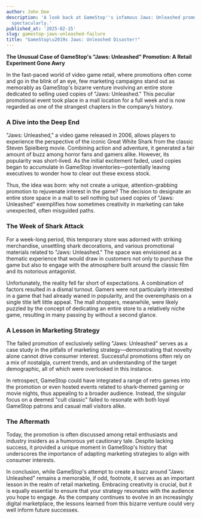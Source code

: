 ```yaml
---
author: John Doe
description: 'A look back at GameStop''s infamous Jaws: Unleashed promotion that flopped
  spectacularly.'
published_at: '2025-02-15'
slug: gamestop-jaws-unleashed-failure
title: "GameStop\u2019s Jaws: Unleashed Disaster!"
---
```


**The Unusual Case of GameStop's "Jaws: Unleashed" Promotion: A Retail Experiment Gone Awry**

In the fast-paced world of video game retail, where promotions often come and go in the blink of an eye, few marketing campaigns stand out as memorably as GameStop's bizarre venture involving an entire store dedicated to selling used copies of "Jaws: Unleashed." This peculiar promotional event took place in a mall location for a full week and is now regarded as one of the strangest chapters in the company’s history.

### A Dive into the Deep End

"Jaws: Unleashed," a video game released in 2006, allows players to experience the perspective of the iconic Great White Shark from the classic Steven Spielberg movie. Combining action and adventure, it generated a fair amount of buzz among horror fans and gamers alike. However, its popularity was short-lived. As the initial excitement faded, used copies began to accumulate in GameStop inventories—potentially leaving executives to wonder how to clear out these excess stock.

Thus, the idea was born: why not create a unique, attention-grabbing promotion to rejuvenate interest in the game? The decision to designate an entire store space in a mall to sell nothing but used copies of "Jaws: Unleashed" exemplifies how sometimes creativity in marketing can take unexpected, often misguided paths.

### The Week of Shark Attack

For a week-long period, this temporary store was adorned with striking merchandise, unsettling shark decorations, and various promotional materials related to "Jaws: Unleashed." The space was envisioned as a thematic experience that would draw in customers not only to purchase the game but also to engage with the atmosphere built around the classic film and its notorious antagonist. 

Unfortunately, the reality fell far short of expectations. A combination of factors resulted in a dismal turnout. Gamers were not particularly interested in a game that had already waned in popularity, and the overemphasis on a single title left little appeal. The mall shoppers, meanwhile, were likely puzzled by the concept of dedicating an entire store to a relatively niche game, resulting in many passing by without a second glance.

### A Lesson in Marketing Strategy

The failed promotion of exclusively selling "Jaws: Unleashed" serves as a case study in the pitfalls of marketing strategy—demonstrating that novelty alone cannot drive consumer interest. Successful promotions often rely on a mix of nostalgia, current trends, and an understanding of the target demographic, all of which were overlooked in this instance.

In retrospect, GameStop could have integrated a range of retro games into the promotion or even hosted events related to shark-themed gaming or movie nights, thus appealing to a broader audience. Instead, the singular focus on a deemed "cult classic" failed to resonate with both loyal GameStop patrons and casual mall visitors alike.

### The Aftermath

Today, the promotion is often discussed among retail enthusiasts and industry insiders as a humorous yet cautionary tale. Despite lacking success, it provided a unique moment in GameStop's history that underscores the importance of adapting marketing strategies to align with consumer interests.

In conclusion, while GameStop's attempt to create a buzz around "Jaws: Unleashed" remains a memorable, if odd, footnote, it serves as an important lesson in the realm of retail marketing. Embracing creativity is crucial, but it is equally essential to ensure that your strategy resonates with the audience you hope to engage. As the company continues to evolve in an increasingly digital marketplace, the lessons learned from this bizarre venture could very well inform future successes.
